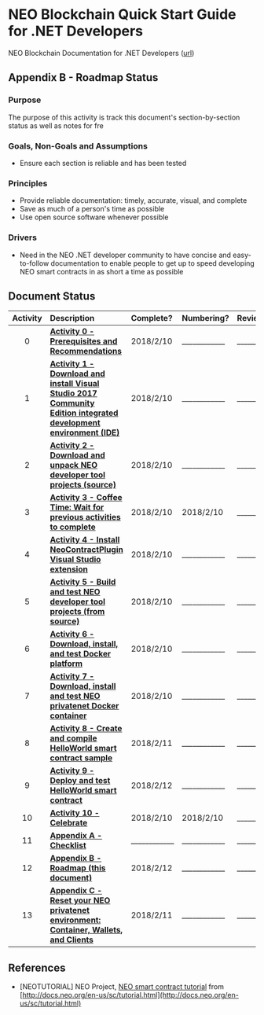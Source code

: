 # NEO Blockchain Quick Start Guide for .NET Developers

NEO Blockchain Documentation for .NET Developers ([url](https://github.com/mwherman2000/neo-windocs/tree/master/windocs))

## Appendix B - Roadmap Status

### Purpose

The purpose of this activity is track this document's section-by-section status as well as notes for fre

### Goals, Non-Goals and Assumptions

* Ensure each section is reliable and has been tested

### Principles

* Provide reliable documentation: timely, accurate, visual, and complete
* Save as much of a person's time as possible
* Use open source software whenever possible

### Drivers

* Need in the NEO .NET developer community to have concise and easy-to-follow documentation to enable people to get up to speed developing NEO smart contracts in as short a time as possible

## Document Status

Activity | Description | Complete?  | Numbering? | Reviewed? | Tested?
:--------:|:---------------------- |:--------- |:--------- |:--------- |:---------
0 | **[Activity 0 - Prerequisites and Recommendations](./00-prerequisites.md)** | 2018/2/10 | ____________ | ____________ | ____________
1 | **[Activity 1 - Download and install Visual Studio 2017 Community Edition integrated development environment (IDE)](./01-installvisualstudio.md)** | 2018/2/10 | ____________ | ____________ | ____________
2 | **[Activity 2 - Download and unpack NEO developer tool projects (source)](./02-downloadneodevtoolsrc.md)** | 2018/2/10 | ____________ | ____________ | ____________
3 | **[Activity 3 - Coffee Time: Wait for previous activities to complete](./03-coffeetime-waitforprevactivities.md)** | 2018/2/10 | 2018/2/10 | ____________ | ____________
4 | **[Activity 4 - Install NeoContractPlugin Visual Studio extension](./04-installvsneocontractplugin.md)** | 2018/2/10 | ____________ | ____________ | ____________
5 | **[Activity 5 - Build and test NEO developer tool projects (from source)](./05-buildneodevtools.md)** | 2018/2/10 | ____________ | ____________ | ____________
6 | **[Activity 6 - Download, install, and test Docker platform](./06-installdockerplatform.md)** | 2018/2/10 | ____________ | ____________ | ____________
7 | **[Activity 7 - Download, install and test NEO privatenet Docker container](./07-installneoprivatenetcontainer.md)** | 2018/2/10 | ____________ | ____________ | ____________
8 | **[Activity 8 - Create and compile HelloWorld smart contract sample](./08-createcompilesmartcontract.md)** | 2018/2/11 | ____________ | ____________ | ____________
9 | **[Activity 9 - Deploy and test HelloWorld smart contract](./09-deploytestsmartcontract.md)** | 2018/2/12 | ____________ | ____________ | ____________
10 | **[Activity 10 - Celebrate](./10-celebrate.md)** | 2018/2/10 | 2018/2/10 | ____________ | ____________
11 | **[Appendix A - Checklist](./11-checklist.md)** | ____________ | ____________ | ____________ | ____________
12 | **[Appendix B - Roadmap (this document)](./12-roadmap.md)** | 2018/2/12 | ____________ | ____________ | ____________
13 | **[Appendix C - Reset your NEO privatenet environment: Container, Wallets, and Clients ](./13-resetprivatenetenv.md)** | 2018/2/11 | ____________ | ____________ | ____________

## References

* [NEOTUTORIAL] NEO Project, [NEO smart contract tutorial](http://docs.neo.org/en-us/sc/tutorial.html) from [http://docs.neo.org/en-us/sc/tutorial.html](http://docs.neo.org/en-us/sc/tutorial.html)
